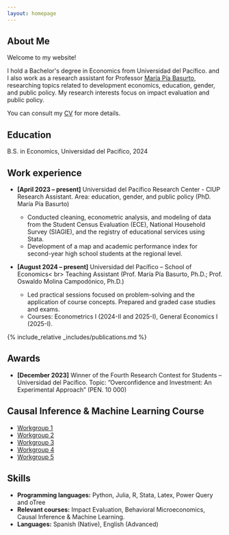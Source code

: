 ```yaml
---
layout: homepage
---
```


## About Me

Welcome to my website! 

I hold a Bachelor's degree in Economics from Universidad del Pacífico. and I also work as a research assistant for Professor [María Pía Basurto](https://sites.google.com/view/maria-pia-basurto/home), researching topics related to development economics, education, gender, and public policy. My research interests focus on impact evaluation and public policy. 

You can consult my [CV](https://valeriahoyosm.github.io/Valeria_HM_cv/assets/files/CV_Valeria_Hoyos.pdf) for more details.

## Education 

B.S. in Economics, Universidad del Pacifico, 2024

## Work experience
- **[April 2023 – present]** Universidad del Pacífico Research Center  - CIUP <br>
Research Assistant. Area: education, gender, and public policy (PhD. María Pía Basurto)
    - Conducted cleaning, econometric analysis, and modeling of data from the Student Census Evaluation (ECE), National Household Survey (SIAGIE), and the registry of educational services using Stata.
    - Development of a map and academic performance index for second-year high school students at the regional level.

- **[August 2024 – present]** Universidad del Pacífico – School of Economics< br>
Teaching Assistant (Prof. María Pía Basurto, Ph.D.; Prof. Oswaldo Molina Campodónico, Ph.D.)
    - Led practical sessions focused on problem-solving and the application of course concepts. Prepared and graded case studies and exams.
    - Courses: Econometrics I (2024-II and 2025-I), General Economics I (2025-I).


{% include_relative _includes/publications.md %}

## Awards
- **[December 2023]** Winner of the Fourth Research Contest for Students – Universidad
del Pacífico.
Topic: ”Overconfidence and Investment: An Experimental Approach” (PEN. 10 000)

##  Causal Inference & Machine Learning Course
- [Workgroup 1](https://github.com/valeriahoyosm/Causal_Inference_ML/tree/main/Workgroup1)
- [Workgroup 2](https://github.com/valeriahoyosm/Causal_Inference_ML/tree/main/Workgroup2)
- [Workgroup 3](https://github.com/valeriahoyosm/Causal_Inference_ML/tree/main/Workgroup3)
- [Workgroup 4](https://github.com/valeriahoyosm/Causal_Inference_ML/tree/main/Workgroup4)
- [Workgroup 5](https://github.com/valeriahoyosm/Causal_Inference_ML/tree/main/Workgroup5)


## Skills

- **Programming languages:** Python, Julia, R, Stata, Latex, Power Query and oTree
- **Relevant courses:** Impact Evaluation, Behavioral Microeconomics, Causal Inference & Machine Learning.
- **Languages:** Spanish (Native), English (Advanced)
